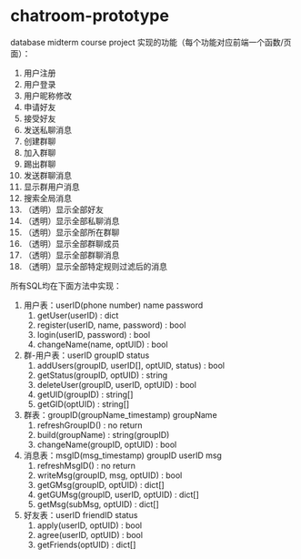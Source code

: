 # chatroom-prototype
database midterm course project
实现的功能（每个功能对应前端一个函数/页面）：
1. 用户注册
2. 用户登录
3. 用户昵称修改
4. 申请好友
5. 接受好友
6. 发送私聊消息
7. 创建群聊
8. 加入群聊
9. 踢出群聊
10. 发送群聊消息
11. 显示群用户消息
12. 搜索全局消息
13. （透明）显示全部好友
14. （透明）显示全部私聊消息
15. （透明）显示全部所在群聊
16. （透明）显示全部群聊成员
17. （透明）显示全部群聊消息
18. （透明）显示全部特定规则过滤后的消息

所有SQL均在下面方法中实现：
1. 用户表：userID(phone number) name password
   1. getUser(userID) : dict
   2. register(userID, name, password) : bool
   3. login(userID, password) : bool
   4. changeName(name, optUID) : bool
2. 群-用户表：userID groupID status
   1. addUsers(groupID, userID[], optUID, status) : bool
   2. getStatus(groupID, optUID) : string
   3. deleteUser(groupID, userID, optUID) : bool
   4. getUID(groupID) : string[]
   5. getGID(optUID) : string[]
3. 群表：groupID(groupName_timestamp) groupName
   1. refreshGroupID() : no return
   2. build(groupName) : string(groupID)
   3. changeName(groupID, optUID) : bool
4. 消息表：msgID(msg_timestamp) groupID userID msg
   1. refreshMsgID() : no return
   2. writeMsg(groupID, msg, optUID) : bool
   3. getGMsg(groupID, optUID) : dict[]
   4. getGUMsg(groupID, userID, optUID) : dict[]
   5. getMsg(subMsg, optUID) : dict[]
5. 好友表：userID friendID status
   1. apply(userID, optUID) : bool
   2. agree(userID, optUID) : bool
   3. getFriends(optUID) : dict[]
